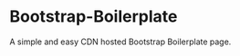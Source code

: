 Bootstrap-Boilerplate
=====================

A simple and easy CDN hosted Bootstrap Boilerplate page.
